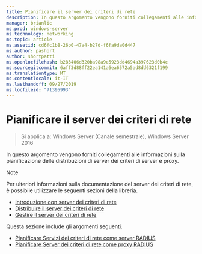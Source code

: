 ```yaml
---
title: Pianificare il server dei criteri di rete
description: In questo argomento vengono forniti collegamenti alle informazioni sulla pianificazione della pianificazione della distribuzione del server RADIUS per i criteri di rete in Windows Server 2016.
manager: brianlic
ms.prod: windows-server
ms.technology: networking
ms.topic: article
ms.assetid: cd6fc1b8-26b0-47a4-b27d-f6fa9da0d447
ms.author: pashort
author: shortpatti
ms.openlocfilehash: b283406d320ba98a9e5923dd4694a397623d0b4c
ms.sourcegitcommit: 6aff3d88ff22ea141a6ea6572a5ad8dd6321f199
ms.translationtype: MT
ms.contentlocale: it-IT
ms.lasthandoff: 09/27/2019
ms.locfileid: "71395993"
---
```

# <a name="plan-network-policy-server"></a>Pianificare il server dei criteri di rete

>Si applica a: Windows Server (Canale semestrale), Windows Server 2016

In questo argomento vengono forniti collegamenti alle informazioni sulla pianificazione delle distribuzioni di server dei criteri di server e proxy.

>[!NOTE]
>Per ulteriori informazioni sulla documentazione del server dei criteri di rete, è possibile utilizzare le seguenti sezioni della libreria. 
> - [Introduzione con server dei criteri di rete](nps-getstart-top.md)
> - [Distribuire il server dei criteri di rete](nps-deploy.md)
> - [Gestire il server dei criteri di rete](nps-manage-top.md)

Questa sezione include gli argomenti seguenti.

- [Pianificare Servizi dei criteri di rete come server RADIUS](nps-plan-server.md)
- [Pianificare Server dei criteri di rete come proxy RADIUS](nps-plan-proxy.md)
